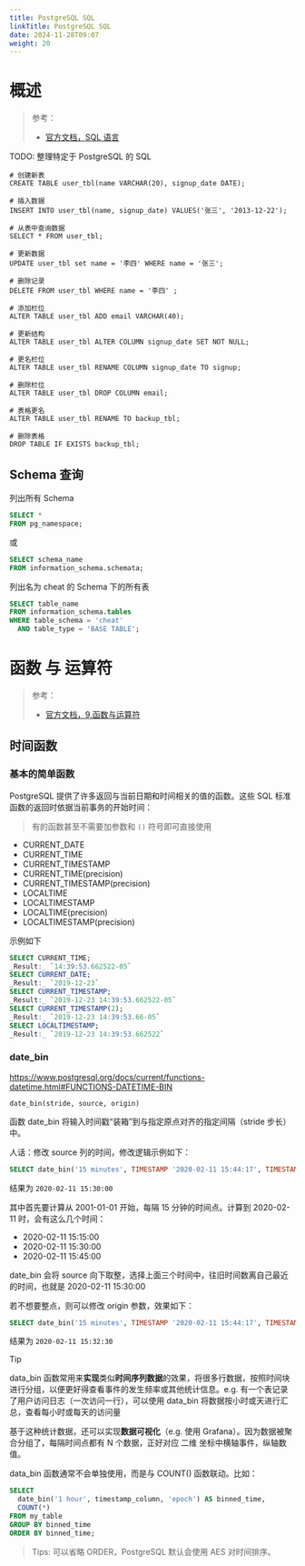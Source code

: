 ```yaml
---
title: PostgreSQL SQL
linkTitle: PostgreSQL SQL
date: 2024-11-28T09:07
weight: 20
---
```


# 概述

> 参考：
>
> - [官方文档，SQL 语言](https://www.postgresql.org/docs/current/sql.html)

TODO: 整理特定于 PostgreSQL 的 SQL

```plsql
# 创建新表
CREATE TABLE user_tbl(name VARCHAR(20), signup_date DATE);

# 插入数据
INSERT INTO user_tbl(name, signup_date) VALUES('张三', '2013-12-22');

# 从表中查询数据
SELECT * FROM user_tbl;

# 更新数据
UPDATE user_tbl set name = '李四' WHERE name = '张三';

# 删除记录
DELETE FROM user_tbl WHERE name = '李四' ;

# 添加栏位
ALTER TABLE user_tbl ADD email VARCHAR(40);

# 更新结构
ALTER TABLE user_tbl ALTER COLUMN signup_date SET NOT NULL;

# 更名栏位
ALTER TABLE user_tbl RENAME COLUMN signup_date TO signup;

# 删除栏位
ALTER TABLE user_tbl DROP COLUMN email;

# 表格更名
ALTER TABLE user_tbl RENAME TO backup_tbl;

# 删除表格
DROP TABLE IF EXISTS backup_tbl;
```

## Schema 查询

列出所有 Schema

```sql
SELECT *
FROM pg_namespace;
```

或

```sql
SELECT schema_name
FROM information_schema.schemata;
```

列出名为 cheat 的 Schema 下的所有表

```sql
SELECT table_name
FROM information_schema.tables
WHERE table_schema = 'cheat'
  AND table_type = 'BASE TABLE';
```

# 函数 与 运算符

> 参考：
>
> - [官方文档，9.函数与运算符](https://www.postgresql.org/docs/current/functions.html)

## 时间函数

### 基本的简单函数

PostgreSQL 提供了许多返回与当前日期和时间相关的值的函数。这些 SQL 标准函数的返回时依据当前事务的开始时间：

> 有的函数甚至不需要加参数和 `()` 符号即可直接使用

- CURRENT_DATE
- CURRENT_TIME
- CURRENT_TIMESTAMP
- CURRENT_TIME(precision)
- CURRENT_TIMESTAMP(precision)
- LOCALTIME
- LOCALTIMESTAMP
- LOCALTIME(precision)
- LOCALTIMESTAMP(precision)

示例如下

```sql
SELECT CURRENT_TIME;
_Result:_ `14:39:53.662522-05`
SELECT CURRENT_DATE;
_Result:_ `2019-12-23`
SELECT CURRENT_TIMESTAMP;
_Result:_ `2019-12-23 14:39:53.662522-05`
SELECT CURRENT_TIMESTAMP(2);
_Result:_ `2019-12-23 14:39:53.66-05`
SELECT LOCALTIMESTAMP;
_Result:_ `2019-12-23 14:39:53.662522`
```

### date_bin

https://www.postgresql.org/docs/current/functions-datetime.html#FUNCTIONS-DATETIME-BIN

`date_bin(stride, source, origin)`

函数 date_bin 将输入时间戳“装箱”到与指定原点对齐的指定间隔（stride 步长）中。

人话：修改 source 列的时间，修改逻辑示例如下：

```sql
SELECT date_bin('15 minutes', TIMESTAMP '2020-02-11 15:44:17', TIMESTAMP '2001-01-01');
```

结果为 `2020-02-11 15:30:00`

其中首先要计算从 2001-01-01 开始，每隔 15 分钟的时间点。计算到 2020-02-11 时，会有这么几个时间：

- 2020-02-11 15:15:00
- 2020-02-11 15:30:00
- 2020-02-11 15:45:00

date_bin 会将 source 向下取整，选择上面三个时间中，往旧时间数离自己最近的时间，也就是 2020-02-11 15:30:00

若不想要整点，则可以修改 origin 参数，效果如下：

```sql
SELECT date_bin('15 minutes', TIMESTAMP '2020-02-11 15:44:17', TIMESTAMP '2001-01-01 00:02:30');
```

结果为 `2020-02-11 15:32:30`

> [!Tip]
> data_bin 函数常用来**实现**类似**时间序列数据**的效果，将很多行数据，按照时间块进行分组，以便更好得查看事件的发生频率或其他统计信息。e.g. 有一个表记录了用户访问日志（一次访问一行），可以使用 data_bin 将数据按小时或天进行汇总，查看每小时或每天的访问量
>
> 基于这种统计数据，还可以实现**数据可视化**（e.g. 使用 Grafana）。因为数据被聚合分组了，每隔时间点都有 N 个数据，正好对应 二维 坐标中横轴事件，纵轴数值。

data_bin 函数通常不会单独使用，而是与 COUNT() 函数联动。比如：

```sql
SELECT
  date_bin('1 hour', timestamp_column, 'epoch') AS binned_time,
  COUNT(*)
FROM my_table
GROUP BY binned_time
ORDER BY binned_time;
```

> Tips: 可以省略 ORDER，PostgreSQL 默认会使用 AES 对时间排序。